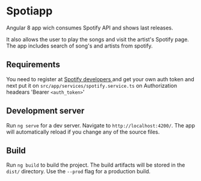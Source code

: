 # Spotiapp

Angular 8 app wich consumes Spotify API and shows last releases. 

It also allows the user to play the songs and visit the artist's Spotify page.
The app includes search of song's and artists from spotify. 

## Requirements
You need to register at [Spotify developers ](https://developer.spotify.com/) and get your own auth token and next put it on `src/app/services/spotify.service.ts` on Authorization headears 'Bearer `<auth_token>`'

## Development server

Run `ng serve` for a dev server. Navigate to `http://localhost:4200/`. The app will automatically reload if you change any of the source files.

## Build

Run `ng build` to build the project. The build artifacts will be stored in the `dist/` directory. Use the `--prod` flag for a production build.


